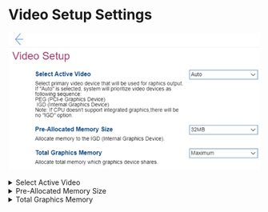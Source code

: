 # Video Setup Settings #
![](./img/videosetup.png)

<details><summary>Select Active Video</summary>
One of 3 options to select primary video device that will be used for graphics output:

1. **Auto** – Default. If selected, then system will prioritize video devices as following sequence:<br>
    a.	PEG<br>
    b.	IGD<br>
2. IGD – Internal Graphics Device will be used.
3. PEG – PCI-e Graphics Device will be used.

**Note**. If CPU does not support integrated graphics, there will be no `IGD` option.

| WMI Setting name | Values | SVP Req'd | AMD/Intel |
|:---|:---|:---|:---|
|  |  |  | Both |
</details>


<details><summary>Pre-Allocated Memory Size</summary>
One of 3 options to allocate memory in the IGD (Internal Graphics Device):

1. **32 MB** – Default.
2. 64 MB
3. 128 MB

| WMI Setting name | Values | SVP Req'd | AMD/Intel |
|:---|:---|:---|:---|
|  |  |  | Both |
</details>


<details><summary>Total Graphics Memory</summary>
One of 3 options to allocate total memory which graphics device shares:

1. 128 MB
2. 256 MB
3. **Maximum** – Default.

| WMI Setting name | Values | SVP Req'd | AMD/Intel |
|:---|:---|:---|:---|
|  |  |  | Both |
</details>